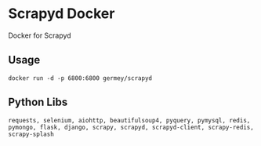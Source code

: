 # Scrapyd Docker

Docker for Scrapyd

## Usage

```
docker run -d -p 6800:6800 germey/scrapyd
```

## Python Libs

```
requests, selenium, aiohttp, beautifulsoup4, pyquery, pymysql, redis, pymongo, flask, django, scrapy, scrapyd, scrapyd-client, scrapy-redis, scrapy-splash
```